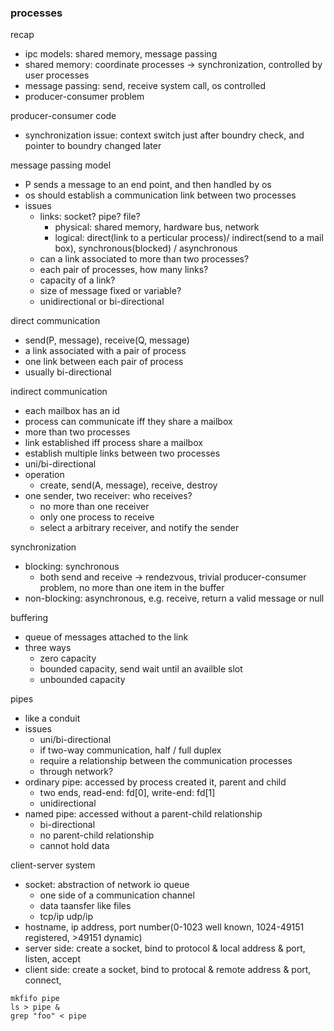 ### processes

recap
- ipc models: shared memory, message passing
- shared memory: coordinate processes -> synchronization, controlled by user processes
- message passing: send, receive system call, os controlled
- producer-consumer problem

producer-consumer code
- synchronization issue: context switch just after boundry check, and pointer to boundry changed later

message passing model
- P sends a message to an end point, and then handled by os
- os should establish a communication link between two processes
- issues
    - links: socket? pipe? file?
        - physical: shared memory, hardware bus, network
        - logical: direct(link to a perticular process)/ indirect(send to a mail box), synchronous(blocked) / asynchronous
    - can a link associated to more than two processes?
    - each pair of processes, how many links?
    - capacity of a link?
    - size of message fixed or variable?
    - unidirectional or bi-directional

direct communication
- send(P, message), receive(Q, message)
- a link associated with a pair of process
- one link between each pair of process
- usually bi-directional

indirect communication
- each mailbox has an id
- process can communicate iff they share a mailbox
- more than two processes
- link established iff process share a mailbox
- establish multiple links between two processes
- uni/bi-directional
- operation
    - create, send(A, message), receive, destroy
- one sender, two receiver: who receives?
    - no more than one receiver
    - only one process to receive
    - select a arbitrary receiver, and notify the sender

synchronization
- blocking: synchronous
    - both send and receive -> rendezvous, trivial producer-consumer problem, no more than one item in the buffer
- non-blocking: asynchronous, e.g. receive, return a valid message or null

buffering
- queue of messages attached to the link
- three ways
    - zero capacity
    - bounded capacity, send wait until an availble slot
    - unbounded capacity

pipes
- like a conduit
- issues
    - uni/bi-directional
    - if two-way communication, half / full duplex
    - require a relationship between the communication processes
    - through network?
- ordinary pipe: accessed by process created it, parent and child
    - two ends, read-end: fd[0], write-end: fd[1]
    - unidirectional
- named pipe: accessed without a parent-child relationship
    - bi-directional
    - no parent-child relationship
    - cannot hold data

client-server system
- socket: abstraction of network io queue
    - one side of a communication channel
    - data taansfer like files
    - tcp/ip udp/ip
- hostname, ip address, port number(0-1023 well known, 1024-49151 registered, >49151 dynamic)
- server side: create a socket, bind to protocol & local address & port, listen, accept
- client side: create a socket, bind to protocal & remote address & port, connect,

```shell
mkfifo pipe
ls > pipe &
grep "foo" < pipe
```
